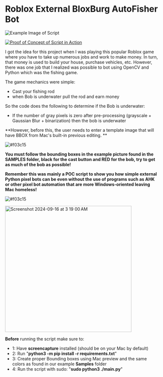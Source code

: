 
# Roblox External BloxBurg AutoFisher Bot 


![Example Image of Script](https://i.ibb.co/f8YpGJk/Screen-Shot-2024-03-22-at-10-57-26-AM.png
)

[![Proof of Concept of Script in Action](https://img.youtube.com/vi/jMbU7Hxfekg/0.jpg)](https://www.youtube.com/watch?v=jMbU7Hxfekg) 

I got the idea for this project when I was playing this popular Roblox game where you have to take up numerous jobs and work to make money. In turn, that money is used to build your house, purchase vehicles, etc. However, there was one job that I realized was possible to bot using OpenCV and Python which was the fishing game. 

The game mechanics were simple:


- Cast your fishing rod
- when Bob is underwater pull the rod and earn money

So the code does the following to determine if the Bob is underwater:
- If the number of gray pixels is zero after pre-processing (grayscale + Gaussian Blur + binarization) then the bob is underwater

**However, before this, the user needs to enter a template image that will have BBOX from Mac's built-in previous editing. **

![#f03c15](https://placehold.co/15x15/f03c15/f03c15.png)


**You must follow the bounding boxes in the example picture found in the SAMPLES folder, black for the cast button and RED for the bob, try to get as much of the bob as possible!**

**Remember this was mainly a POC script to show you how simple external Python pixel bots can be even without the use of programs such as AHK or other pixel bot automation that are more Windows-oriented leaving Mac homeless!**

![#f03c15](https://placehold.co/15x15/f03c15/f03c15.png)

<img width="414" alt="Screenshot 2024-09-16 at 3 19 00 AM" src="https://github.com/user-attachments/assets/dd45acd7-bfab-4e31-a7c5-42e4025c75a1">


**Before** running the script make sure to:
- 1: Have **screencapture** installed (should be on your Mac by default)
- 2: Run "**python3 -m pip install -r requirements.txt**"
- 3: Create proper Bounding boxes using Mac preview and the same colors as found in our example **Samples** folder
- 4: Run the script with sudo: "**sudo python3 ./main.py**"

